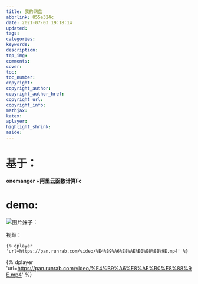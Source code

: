 ```yaml
---
title: 我的网盘
abbrlink: 855e324c
date: 2021-07-03 19:18:14
updated:
tags:
categories:
keywords:
description:
top_img:
comments:
cover:
toc:
toc_number:
copyright:
copyright_author:
copyright_author_href:
copyright_url:
copyright_info:
mathjax:
katex:
aplayer:
highlight_shrink:
aside:
---
```


# 基于：

**onemanger +阿里云函数计算Fc** 

# demo:

![图片妹子：](https://pan.runrab.com/images/meizi/btstu/1.jpg)

视频：

```
{% dplayer 'url=https://pan.runrab.com/video/%E4%B9%A6%E8%AE%B0%E8%88%9E.mp4' %} 
```

{% dplayer 'url=https://pan.runrab.com/video/%E4%B9%A6%E8%AE%B0%E8%88%9E.mp4' %} 

